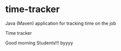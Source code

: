 # time-tracker
Java (Maven) application for tracking time on the job

Time tracker

Good morning Students!!!
byyyy
